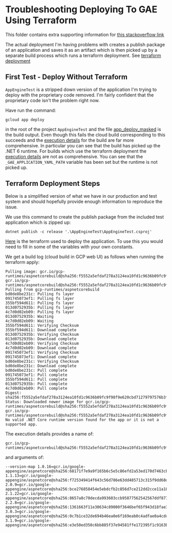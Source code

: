 # Troubleshooting Deploying To GAE Using Terraform

This folder contains extra supporting information for
[this stackoverflow link](https://stackoverflow.com/questions/76755150/why-does-a-terraform-deployment-of-a-gae-net-service-fail-despite-specifying-th)

The actual deployment I'm having problems with creates a publish package
of an application and saves it as an artifact which is then picked up by 
a separate build process which runs a terraform deployment. See [terraform
deployment](#terraform-deployment)

## First Test - Deploy Without Terraform

`AppEngineTest` is a stripped down version of the application I'm trying to
deploy with the proprietary code removed. I'm fairly confident that the
proprietary code isn't the problem right now.

Have run the command:

```
gcloud app deploy
```

in the root of the project `AppEngineTest` and the file
[app_deploy_masked](./app_deploy_masked.log) is the build output. Even though
this fails the cloud build corresponding to this succeeds and the [execution details](./exec_details_1.txt) 
for the build are far more comprehensive. In particular you can see
that the build has picked up the .NET 6 runtime. For builds which use the
terraform deployment the [execution details](./exec_details_2.txt) are not as comprehensive. You can 
see that the `_GAE_APPLICATION_YAML_PATH` variable has been set but the runtime
is not picked up.

## Terraform Deployment Steps

Below is a simplified version of what we have in our production and test system and should hopefully provide enough information to
reproduce the issue.

We use this command to create the publish package from the included test application which is zipped up:

```
dotnet publish -c release '.\AppEngineTest\AppEngineTest.csproj'
```

[Here](main.tf) is the terraform used to deploy the application. To use this you would need to fill
in some of the variables with your own constants. 

We get a build log (cloud build in GCP web UI) as follows when running the terraform apply:

```
Pulling image: gcr.io/gcp-runtimes/aspnetcorebuild@sha256:f5552a5efdaf278a3124ea10fd1c9636b09fc9f98f9e620cbd71279797576b3f
gcr.io/gcp-runtimes/aspnetcorebuild@sha256:f5552a5efdaf278a3124ea10fd1c9636b09fc9f98f9e620cbd71279797576b3f: Pulling from gcp-runtimes/aspnetcorebuild
bd0de8be231c: Pulling fs layer
091745073ef1: Pulling fs layer
355bf594d611: Pulling fs layer
013d0752935b: Pulling fs layer
4c7d0d02eb09: Pulling fs layer
013d0752935b: Waiting
4c7d0d02eb09: Waiting
355bf594d611: Verifying Checksum
355bf594d611: Download complete
013d0752935b: Verifying Checksum
013d0752935b: Download complete
4c7d0d02eb09: Verifying Checksum
4c7d0d02eb09: Download complete
091745073ef1: Verifying Checksum
091745073ef1: Download complete
bd0de8be231c: Verifying Checksum
bd0de8be231c: Download complete
bd0de8be231c: Pull complete
091745073ef1: Pull complete
355bf594d611: Pull complete
013d0752935b: Pull complete
4c7d0d02eb09: Pull complete
Digest: sha256:f5552a5efdaf278a3124ea10fd1c9636b09fc9f98f9e620cbd71279797576b3f
Status: Downloaded newer image for gcr.io/gcp-runtimes/aspnetcorebuild@sha256:f5552a5efdaf278a3124ea10fd1c9636b09fc9f98f9e620cbd71279797576b3f
gcr.io/gcp-runtimes/aspnetcorebuild@sha256:f5552a5efdaf278a3124ea10fd1c9636b09fc9f98f9e620cbd71279797576b3f
No valid .NET Core runtime version found for the app or it is not a supported app.
```

The execution details provides a name of:

```
gcr.io/gcp-runtimes/aspnetcorebuild@sha256:f5552a5efdaf278a3124ea10fd1c9636b09fc9f98f9e620cbd71279797576b3f
```

and arguments of:

```
--version-map 1.0.16=gcr.io/google-appengine/aspnetcore@sha256:68171f7e9a9f165b6c5e5c86efd2a53ed170d7463cb11c2f05e50da8bd8d1f58 1.1.13=gcr.io/google-appengine/aspnetcore@sha256:f725349414f643c56d786e63dd485713c315f9dd68d51d2f1d43aa5796f38fb0 2.0.9=gcr.io/google-appengine/aspnetcore@sha256:bce276858454e5ebdcfb2c856d7ce212dd2cce11a18a5e7f0963c745deba3da4 2.1.22=gcr.io/google-appengine/aspnetcore@sha256:8657a8c70decda993603ccb95877562542567ddf877fde418b126550338024a0 2.2.8=gcr.io/google-appengine/aspnetcore@sha256:1361663f11e30634c89000f3646bef65f943d18fae39d3dd6a5cf3782da15dd1 3.0.3=gcr.io/google-appengine/aspnetcore@sha256:0c7b1ce32de694b46ea0e6f169eab0c4adfae0a4cdcc4616627d514a43ad9b76 3.1.9=gcr.io/google-appengine/aspnetcore@sha256:e3e50ed350c6bb885f37e94581ffe172395f1c9163b0492f08fd83e2d32a13b8
```
